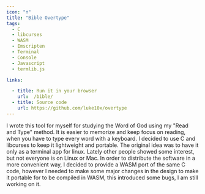 ```yaml
---
icon: "✝️"
title: "Bible Overtype"
tags:
  - C
  - libcurses
  - WASM
  - Emscripten
  - Terminal
  - Console
  - Javascript
  - termlib.js

links:

  - title: Run it in your browser
    url:  /bible/
  - title: Source code 
    url: https://github.com/luke10x/overtype
---
```

I wrote this tool for myself for studying the Word of God using my "Read and Type" method. It is easier to memorize and keep focus on reading, when you have to type every word with a keyboard. I decided to use C and libcurses to keep it lightweight and portable. The original idea was to have it only as a terminal app for linux. Lately other people showed some interest, but not everyone is on Linux or Mac. In order to distribute the software in a more convenient way, I decided to provide a WASM port of the same C code, however I needed to make some major changes in the design to make it portable for to be compiled in WASM, this introduced some bugs, I am still working on it.
